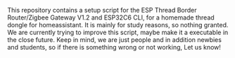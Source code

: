 This repository contains a setup script for the ESP Thread Border Router/Zigbee Gateway V1.2 and ESP32C6 CLI, for a homemade thread dongle for homeassistant.
It is mainly for study reasons, so nothing granted.
We are currently trying to improve this script, maybe make it a executable in the close future.
Keep in mind, we are just people and in addition newbies and students, so if there is something wrong or not working, Let us know!
